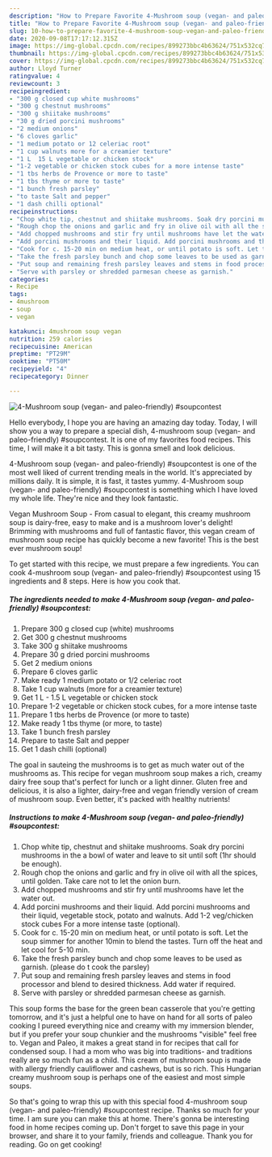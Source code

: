 ```yaml
---
description: "How to Prepare Favorite 4-Mushroom soup (vegan- and paleo-friendly) #soupcontest"
title: "How to Prepare Favorite 4-Mushroom soup (vegan- and paleo-friendly) #soupcontest"
slug: 10-how-to-prepare-favorite-4-mushroom-soup-vegan-and-paleo-friendly-soupcontest
date: 2020-09-08T17:17:12.315Z
image: https://img-global.cpcdn.com/recipes/899273bbc4b63624/751x532cq70/4-mushroom-soup-vegan-and-paleo-friendly-soupcontest-recipe-main-photo.jpg
thumbnail: https://img-global.cpcdn.com/recipes/899273bbc4b63624/751x532cq70/4-mushroom-soup-vegan-and-paleo-friendly-soupcontest-recipe-main-photo.jpg
cover: https://img-global.cpcdn.com/recipes/899273bbc4b63624/751x532cq70/4-mushroom-soup-vegan-and-paleo-friendly-soupcontest-recipe-main-photo.jpg
author: Lloyd Turner
ratingvalue: 4
reviewcount: 3
recipeingredient:
- "300 g closed cup white mushrooms"
- "300 g chestnut mushrooms"
- "300 g shiitake mushrooms"
- "30 g dried porcini mushrooms"
- "2 medium onions"
- "6 cloves garlic"
- "1 medium potato or 12 celeriac root"
- "1 cup walnuts more for a creamier texture"
- "1 L  15 L vegetable or chicken stock"
- "1-2 vegetable or chicken stock cubes for a more intense taste"
- "1 tbs herbs de Provence or more to taste"
- "1 tbs thyme or more to taste"
- "1 bunch fresh parsley"
- "to taste Salt and pepper"
- "1 dash chilli optional"
recipeinstructions:
- "Chop white tip, chestnut and shiitake mushrooms. Soak dry porcini mushrooms in the a bowl of water and leave to sit until soft (1hr should be enough)."
- "Rough chop the onions and garlic and fry in olive oil with all the spices, until golden. Take care not to let the onion burn."
- "Add chopped mushrooms and stir fry until mushrooms have let the water out."
- "Add porcini mushrooms and their liquid. Add porcini mushrooms and their liquid, vegetable stock, potato and walnuts. Add 1-2 veg/chicken stock cubes For a more intense taste (optional)."
- "Cook for c. 15-20 min on medium heat, or until potato is soft. Let the soup simmer for another 10min to blend the tastes. Turn off the heat and let cool for 5-10 min."
- "Take the fresh parsley bunch and chop some leaves to be used as garnish. (please do t cook the parsley)"
- "Put soup and remaining fresh parsley leaves and stems in food processor and blend to desired thickness. Add water if required."
- "Serve with parsley or shredded parmesan cheese as garnish."
categories:
- Recipe
tags:
- 4mushroom
- soup
- vegan

katakunci: 4mushroom soup vegan 
nutrition: 259 calories
recipecuisine: American
preptime: "PT29M"
cooktime: "PT50M"
recipeyield: "4"
recipecategory: Dinner

---
```



![4-Mushroom soup (vegan- and paleo-friendly) #soupcontest](https://img-global.cpcdn.com/recipes/899273bbc4b63624/751x532cq70/4-mushroom-soup-vegan-and-paleo-friendly-soupcontest-recipe-main-photo.jpg)

Hello everybody, I hope you are having an amazing day today. Today, I will show you a way to prepare a special dish, 4-mushroom soup (vegan- and paleo-friendly) #soupcontest. It is one of my favorites food recipes. This time, I will make it a bit tasty. This is gonna smell and look delicious.

4-Mushroom soup (vegan- and paleo-friendly) #soupcontest is one of the most well liked of current trending meals in the world. It's appreciated by millions daily. It is simple, it is fast, it tastes yummy. 4-Mushroom soup (vegan- and paleo-friendly) #soupcontest is something which I have loved my whole life. They're nice and they look fantastic.

Vegan Mushroom Soup - From casual to elegant, this creamy mushroom soup is dairy-free, easy to make and is a mushroom lover&#39;s delight! Brimming with mushrooms and full of fantastic flavor, this vegan cream of mushroom soup recipe has quickly become a new favorite! This is the best ever mushroom soup!


To get started with this recipe, we must prepare a few ingredients. You can cook 4-mushroom soup (vegan- and paleo-friendly) #soupcontest using 15 ingredients and 8 steps. Here is how you cook that.

##### The ingredients needed to make 4-Mushroom soup (vegan- and paleo-friendly) #soupcontest:

1. Prepare 300 g closed cup (white) mushrooms
1. Get 300 g chestnut mushrooms
1. Take 300 g shiitake mushrooms
1. Prepare 30 g dried porcini mushrooms
1. Get 2 medium onions
1. Prepare 6 cloves garlic
1. Make ready 1 medium potato or 1/2 celeriac root
1. Take 1 cup walnuts (more for a creamier texture)
1. Get 1 L - 1.5 L vegetable or chicken stock
1. Prepare 1-2 vegetable or chicken stock cubes, for a more intense taste
1. Prepare 1 tbs herbs de Provence (or more to taste)
1. Make ready 1 tbs thyme (or more, to taste)
1. Take 1 bunch fresh parsley
1. Prepare to taste Salt and pepper
1. Get 1 dash chilli (optional)


The goal in sauteing the mushrooms is to get as much water out of the mushrooms as. This recipe for vegan mushroom soup makes a rich, creamy dairy free soup that&#39;s perfect for lunch or a light dinner. Gluten free and delicious, it is also a lighter, dairy-free and vegan friendly version of cream of mushroom soup. Even better, it&#39;s packed with healthy nutrients! 

##### Instructions to make 4-Mushroom soup (vegan- and paleo-friendly) #soupcontest:

1. Chop white tip, chestnut and shiitake mushrooms. Soak dry porcini mushrooms in the a bowl of water and leave to sit until soft (1hr should be enough).
1. Rough chop the onions and garlic and fry in olive oil with all the spices, until golden. Take care not to let the onion burn.
1. Add chopped mushrooms and stir fry until mushrooms have let the water out.
1. Add porcini mushrooms and their liquid. Add porcini mushrooms and their liquid, vegetable stock, potato and walnuts. Add 1-2 veg/chicken stock cubes For a more intense taste (optional).
1. Cook for c. 15-20 min on medium heat, or until potato is soft. Let the soup simmer for another 10min to blend the tastes. Turn off the heat and let cool for 5-10 min.
1. Take the fresh parsley bunch and chop some leaves to be used as garnish. (please do t cook the parsley)
1. Put soup and remaining fresh parsley leaves and stems in food processor and blend to desired thickness. Add water if required.
1. Serve with parsley or shredded parmesan cheese as garnish.


This soup forms the base for the green bean casserole that you&#39;re getting tomorrow, and it&#39;s just a helpful one to have on hand for all sorts of paleo cooking I pureed everything nice and creamy with my immersion blender, but if you prefer your soup chunkier and the mushrooms &#34;visible&#34; feel free to. Vegan and Paleo, it makes a great stand in for recipes that call for condensed soup. I had a mom who was big into traditions- and traditions really are so much fun as a child. This cream of mushroom soup is made with allergy friendly cauliflower and cashews, but is so rich. This Hungarian creamy mushroom soup is perhaps one of the easiest and most simple soups. 

So that's going to wrap this up with this special food 4-mushroom soup (vegan- and paleo-friendly) #soupcontest recipe. Thanks so much for your time. I am sure you can make this at home. There's gonna be interesting food in home recipes coming up. Don't forget to save this page in your browser, and share it to your family, friends and colleague. Thank you for reading. Go on get cooking!
